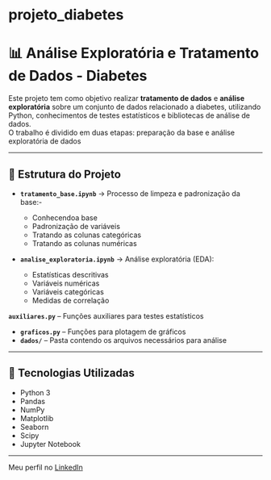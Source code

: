 # projeto_diabetes

# 📊 Análise Exploratória e Tratamento de Dados - Diabetes

Este projeto tem como objetivo realizar **tratamento de dados** e **análise exploratória** sobre um conjunto de dados relacionado a diabetes, utilizando Python, conhecimentos de testes estatísticos e bibliotecas de análise de dados.  
O trabalho é dividido em duas etapas: preparação da base e análise exploratória de dados

---
## 📁 Estrutura do Projeto

- **`tratamento_base.ipynb`** → Processo de limpeza e padronização da base:- 
  - Conhecendoa base
  - Padronização de variáveis
  - Tratando as colunas categóricas
  - Tratando as colunas numéricas

- **`analise_exploratoria.ipynb`** → Análise exploratória (EDA):
  - Estatísticas descritivas
  - Variáveis numéricas
  - Variáveis categóricas 
  - Medidas de correlação

 **`auxiliares.py`** – Funções auxiliares para testes estatísticos  
- **`graficos.py`** – Funções para plotagem de gráficos  
- **`dados/`** – Pasta contendo os arquivos necessários para análise  
---

## 🚀 Tecnologias Utilizadas

- Python 3
- Pandas
- NumPy
- Matplotlib
- Seaborn
- Scipy
- Jupyter Notebook

---
Meu perfil no [LinkedIn](https://www.linkedin.com/in/elisa-ramos-nasc)





